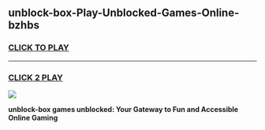 
## unblock-box-Play-Unblocked-Games-Online-bzhbs
<h3>
<a href="https://premium76.site?title=unblock-box&ref=25A">CLICK TO PLAY</a></h3>
<hr>

<h3>
<a href="https://premium76.site?title=unblock-box&ref=25A">CLICK 2 PLAY</a>
  
</h3>

<a href="https://premium76.site?title=unblock-box&ref=25A"><img src="https://clearcache.store/games.png"></a>


**unblock-box games unblocked: Your Gateway to Fun and Accessible Online Gaming**
